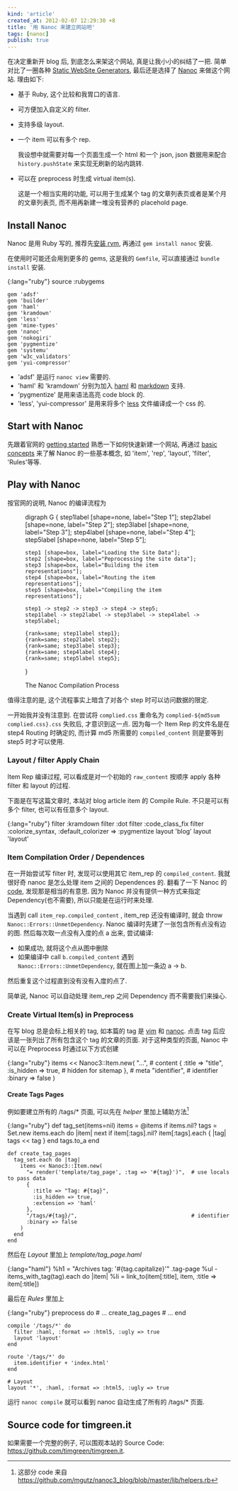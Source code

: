 ```yaml
---
kind: 'article'
created_at: 2012-02-07 12:29:30 +8
title: '用 Nanoc 来建立网站吧'
tags: [nanoc]
publish: true
---
```

在决定重新开 blog 后, 到底怎么来架这个网站, 真是让我小小的纠结了一把.
简单对比了一圈各种 [Static WebSite Generators](http://iwantmyname.com/blog/2011/02/list-static-website-generators.html), 最后还是选择了 [Nanoc][] 来做这个网站.
理由如下:

* 基于 Ruby, 这个比较和我胃口的语言.
* 可方便加入自定义的 filter.
* 支持多级 layout.
* 一个 item 可以有多个 rep.

   我设想中就需要对每一个页面生成一个 html 和一个 json, json 数据用来配合 `history.pushState` 来实现无刷新的站内跳转.

* 可以在 preprocess 时生成 virtual item(s).

   这是一个相当实用的功能, 可以用于生成某个 tag 的文章列表页或者是某个月的文章列表页, 而不用再新建一堆没有营养的 placehold page.

## Install Nanoc

Nanoc 是用 Ruby 写的, 推荐先[安装 rvm](https://rvm.io/rvm/install/), 再通过 `gem install nanoc` 安装.

在使用时可能还会用到更多的 gems, 这是我的 `Gemfile`, 可以直接通过 `bundle install` 安装.

{:lang="ruby"}
    source :rubygems

    gem 'adsf'
    gem 'builder'
    gem 'haml'
    gem 'kramdown'
    gem 'less'
    gem 'mime-types'
    gem 'nanoc'
    gem 'nokogiri'
    gem 'pygmentize'
    gem 'systemu'
    gem 'w3c_validators'
    gem 'yui-compressor'

   * 'adsf' 是运行 `nanoc view` 需要的.
   * 'haml' 和 'kramdown' 分别为加入 [haml][] 和 [markdown][] 支持.
   * 'pygmentize' 是用来语法高亮 code block 的.
   * 'less', 'yui-compressor' 是用来将多个 [less][] 文件编译成一个 css 的.

## Start with Nanoc

先跟着官网的 [getting started](http://nanoc.stoneship.org/docs/3-getting-started/) 熟悉一下如何快速新建一个网站,
再通过 [basic concepts](http://nanoc.stoneship.org/docs/4-basic-concepts/) 来了解 Nanoc 的一些基本概念, 如 'item', 'rep', 'layout', 'filter', 'Rules'等等.

## Play with Nanoc

按官网的说明, Nanoc 的编译流程为

<figure>
  <dot>
  digraph G {
    step1label [shape=none, label="Step 1"];
    step2label [shape=none, label="Step 2"];
    step3label [shape=none, label="Step 3"];
    step4label [shape=none, label="Step 4"];
    step5label [shape=none, label="Step 5"];

    step1 [shape=box, label="Loading the Site Data"];
    step2 [shape=box, label="Peprocessing the site data"];
    step3 [shape=box, label="Building the item representations"];
    step4 [shape=box, label="Routing the item representations"];
    step5 [shape=box, label="Compiling the item representations"];

    step1 -> step2 -> step3 -> step4 -> step5;
    step1label -> step2label -> step3label -> step4label -> step5label;

    {rank=same; step1label step1};
    {rank=same; step2label step2};
    {rank=same; step3label step3};
    {rank=same; step4label step4};
    {rank=same; step5label step5};
  }
  </dot>
  <figcaption>The Nanoc Compilation Process</figcaption>
</figure>

值得注意的是, 这个流程事实上暗含了对各个 step 时可以访问数据的限定.

一开始我并没有注意到. 在尝试将 `complied.css` 重命名为 `complied-${md5sum complied.css}.css` 失败后, 才意识到这一点.
因为每一个 Item Rep 的文件名是在 step4 Routing 时确定的, 而计算 md5 所需要的 `compiled_content` 则是要等到 step5 时才可以使用.

### Layout / filter Apply Chain

Item Rep 编译过程, 可以看成是对一个初始的 `raw_content` 按顺序 apply 各种 filter 和 layout 的过程.

下面是在写这篇文章时, 本站对 blog article item 的 Compile Rule. 不只是可以有多个 filter, 也可以有任意多个 layout.

{:lang="ruby"}
    filter :kramdown
    filter :dot
    filter :code_class_fix
    filter :colorize_syntax, :default_colorizer => :pygmentize
    layout 'blog'
    layout 'layout'

### Item Compilation Order / Dependences

在一开始尝试写 filter 时, 发现可以使用其它 item\_rep 的 `compiled_content`. 我就很好奇 nanoc 是怎么处理 item 之间的 Dependences 的.
翻看了一下 Nanoc 的 [code](https://github.com/ddfreyne/nanoc/blob/master/lib/nanoc/base/compilation/compiler.rb#L317), 发现那是相当的有意思.
因为 Nanoc 并没有提供一种方式来指定 Dependency(也不需要), 所以只能是在运行时来处理.

当遇到 call `item_rep.compiled_content` , item\_rep 还没有编译时, 就会 throw `Nanoc::Errors::UnmetDependency`. Nanoc 编译时先建了一张包含所有点没有边的图.
然后每次取一点没有入度的点 a 出来, 尝试编译:

   * 如果成功, 就将这个点从图中删除
   * 如果编译中 call `b.compiled_content` 遇到 `Nanoc::Errors::UnmetDependency`, 就在图上加一条边 a -> b.

然后重复这个过程直到没有没有入度的点了.

简单说, Nanoc 可以自动处理 item\_rep 之间 Dependency 而不需要我们来操心.

### Create Virtual Item(s) in Preprocess

在写 blog 总是会标上相关的 tag, 如本篇的 tag 是 [vim](/tags/vim) 和 [nanoc](/tags/nanoc). 点击 tag 后应该是一张列出了所有包含这个 tag 的文章的页面.
对于这种类型的页面, Nanoc 中可以在 Preprocess 时通过以下方式创建

{:lang="ruby"}
    items << Nanoc3::Item.new(
      "...",                  # content
      {
        :title => "title",
        :is_hidden => true,   # hidden for sitemap
      },                      # meta
      "identifier",           # identifier
      :binary => false
    )

#### Create Tags Pages
例如要建立所有的 /tags/\* 页面, 可以先在 *helper* 里加上辅助方法[^tags]

{:lang="ruby"}
    def tag_set(items=nil)
      items = @items if items.nil?
      tags = Set.new
      items.each do |item|
        next if item[:tags].nil?
        item[:tags].each { |tag| tags << tag }
      end
      tags.to_a
    end

    def create_tag_pages
      tag_set.each do |tag|
        items << Nanoc3::Item.new(
          "= render('template/tag_page', :tag => '#{tag}')",  # use locals to pass data
          {
            :title => "Tag: #{tag}",
            :is_hidden => true,
            :extension => 'haml'
          },
          "/tags/#{tag}/",                                    # identifier
          :binary => false
        )
      end
    end

然后在 *Layout* 里加上 *template/tag_page.haml*

{:lang="haml"}
    %h1
      = "Archives tag: '#{tag.capitalize}'"
    .tag-page
      %ul
        - items_with_tag(tag).each do |item|
          %li
            = link_to(item[:title], item, :title => item[:title])

最后在 *Rules* 里加上

{:lang="ruby"}
    preprocess do
      # ...
      create_tag_pages
      # ...
    end

    compile '/tags/*' do
      filter :haml, :format => :html5, :ugly => true
      layout 'layout'
    end

    route '/tags/*' do
      item.identifier + 'index.html'
    end

    # Layout
    layout '*', :haml, :format => :html5, :ugly => true

运行 `nanoc compile` 就可以看到 nanoc 自动生成了所有的 /tags/\* 页面.

## Source code for timgreen.it

如果需要一个完整的例子, 可以围观本站的 Source Code: <https://github.com/timgreen/timgreen.it>.

[Nanoc]: http://nanoc.stoneship.org/
[haml]: http://haml-lang.com/
[markdown]: http://daringfireball.net/projects/markdown/
[less]: http://lesscss.org/

[^tags]: 这部分 code 来自 <https://github.com/mgutz/nanoc3_blog/blob/master/lib/helpers.rb>
